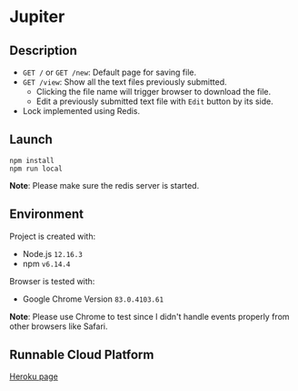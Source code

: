 # Jupiter

## Description

* `GET /` or `GET /new`: Default page for saving file.
* `GET /view`: Show all the text files previously submitted.
    * Clicking the file name will trigger browser to download the file.
    * Edit a previously submitted text file with `Edit` button by its side.
* Lock implemented using Redis.

## Launch

```
npm install 
npm run local
```
**Note**: Please make sure the redis server is started.

## Environment

Project is created with:
* Node.js `12.16.3`
* npm  `v6.14.4`

Browser is tested with:
* Google Chrome Version `83.0.4103.61`

**Note**: Please use Chrome to test since I didn't handle events properly from other browsers like Safari.

## Runnable Cloud Platform

[Heroku page](https://jupitersdk.herokuapp.com/)
